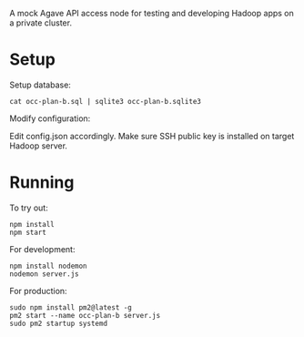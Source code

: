 A mock Agave API access node for testing and developing Hadoop apps on a private cluster.

Setup
=====

Setup database:
```
cat occ-plan-b.sql | sqlite3 occ-plan-b.sqlite3
```

Modify configuration:

Edit config.json accordingly.  Make sure SSH public key is installed on target Hadoop server.

Running
=======
To try out:
```
npm install
npm start
```

For development:
```
npm install nodemon
nodemon server.js
```

For production:
```
sudo npm install pm2@latest -g
pm2 start --name occ-plan-b server.js
sudo pm2 startup systemd
```
